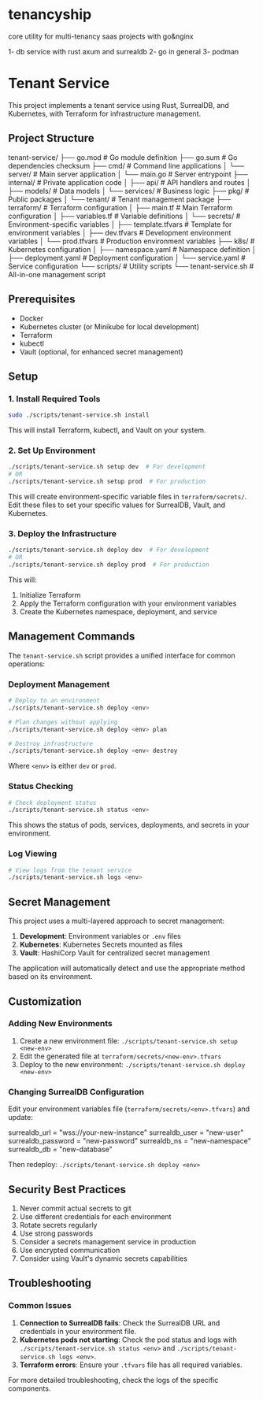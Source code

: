# tenancyship
core utility for multi-tenancy saas projects with go&amp;nginx

1- db service with rust axum and surrealdb
2- go in general
3- podman

# Tenant Service

This project implements a tenant service using Rust, SurrealDB, and Kubernetes, with Terraform for infrastructure management.

## Project Structure

tenant-service/
├── go.mod                        # Go module definition
├── go.sum                        # Go dependencies checksum
├── cmd/                          # Command line applications
│   └── server/                   # Main server application
│       └── main.go               # Server entrypoint
├── internal/                     # Private application code
│   ├── api/                      # API handlers and routes
│   ├── models/                   # Data models
│   └── services/                 # Business logic
├── pkg/                          # Public packages
│   └── tenant/                   # Tenant management package
├── terraform/                    # Terraform configuration
│   ├── main.tf                   # Main Terraform configuration
│   ├── variables.tf              # Variable definitions
│   └── secrets/                  # Environment-specific variables
│       ├── template.tfvars       # Template for environment variables
│       ├── dev.tfvars            # Development environment variables
│       └── prod.tfvars           # Production environment variables
├── k8s/                          # Kubernetes configuration
│   ├── namespace.yaml            # Namespace definition
│   ├── deployment.yaml           # Deployment configuration
│   └── service.yaml              # Service configuration
└── scripts/                      # Utility scripts
    └── tenant-service.sh         # All-in-one management script

## Prerequisites

- Docker
- Kubernetes cluster (or Minikube for local development)
- Terraform
- kubectl
- Vault (optional, for enhanced secret management)

## Setup

### 1. Install Required Tools

```bash
sudo ./scripts/tenant-service.sh install
```

This will install Terraform, kubectl, and Vault on your system.

### 2. Set Up Environment

```bash
./scripts/tenant-service.sh setup dev  # For development
# OR
./scripts/tenant-service.sh setup prod  # For production
```

This will create environment-specific variable files in `terraform/secrets/`. Edit these files to set your specific values for SurrealDB, Vault, and Kubernetes.

### 3. Deploy the Infrastructure

```bash
./scripts/tenant-service.sh deploy dev  # For development
# OR
./scripts/tenant-service.sh deploy prod  # For production
```

This will:
1. Initialize Terraform
2. Apply the Terraform configuration with your environment variables
3. Create the Kubernetes namespace, deployment, and service

## Management Commands

The `tenant-service.sh` script provides a unified interface for common operations:

### Deployment Management

```bash
# Deploy to an environment
./scripts/tenant-service.sh deploy <env>

# Plan changes without applying
./scripts/tenant-service.sh deploy <env> plan

# Destroy infrastructure
./scripts/tenant-service.sh deploy <env> destroy
```

Where `<env>` is either `dev` or `prod`.

### Status Checking

```bash
# Check deployment status
./scripts/tenant-service.sh status <env>
```

This shows the status of pods, services, deployments, and secrets in your environment.

### Log Viewing

```bash
# View logs from the tenant service
./scripts/tenant-service.sh logs <env>
```

## Secret Management

This project uses a multi-layered approach to secret management:

1. **Development**: Environment variables or `.env` files
2. **Kubernetes**: Kubernetes Secrets mounted as files
3. **Vault**: HashiCorp Vault for centralized secret management

The application will automatically detect and use the appropriate method based on its environment.

## Customization

### Adding New Environments

1. Create a new environment file: `./scripts/tenant-service.sh setup <new-env>`
2. Edit the generated file at `terraform/secrets/<new-env>.tfvars`
3. Deploy to the new environment: `./scripts/tenant-service.sh deploy <new-env>`

### Changing SurrealDB Configuration

Edit your environment variables file (`terraform/secrets/<env>.tfvars`) and update:

surrealdb_url = "wss://your-new-instance"
surrealdb_user = "new-user"
surrealdb_password = "new-password"
surrealdb_ns = "new-namespace"
surrealdb_db = "new-database"

Then redeploy: `./scripts/tenant-service.sh deploy <env>`

## Security Best Practices

1. Never commit actual secrets to git
2. Use different credentials for each environment
3. Rotate secrets regularly
4. Use strong passwords
5. Consider a secrets management service in production
6. Use encrypted communication
7. Consider using Vault's dynamic secrets capabilities

## Troubleshooting

### Common Issues

1. **Connection to SurrealDB fails**: Check the SurrealDB URL and credentials in your environment file.
2. **Kubernetes pods not starting**: Check the pod status and logs with `./scripts/tenant-service.sh status <env>` and `./scripts/tenant-service.sh logs <env>`.
3. **Terraform errors**: Ensure your `.tfvars` file has all required variables.

For more detailed troubleshooting, check the logs of the specific components.


